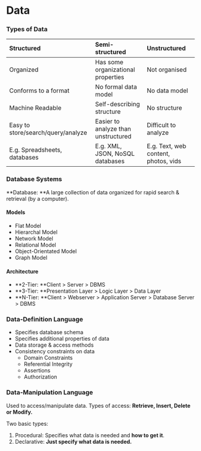 # Data

### Types of Data

| Structured | Semi-structured | Unstructured |
| :--- | :--- | :--- |
| Organized | Has some organizational properties | Not organised |
| Conforms to a format | No formal data model | No data model |
| Machine Readable | Self-describing structure | No structure |
| Easy to store/search/query/analyze | Easier to analyze than unstructured | Difficult to analyze |
| E.g. Spreadsheets, databases | E.g. XML, JSON, NoSQL databases | E.g. Text, web content, photos, vids |

### Database Systems

**Database: **A large collection of data organized for rapid search & retrieval \(by a computer\).

#### Models

* Flat Model
* Hierarchal Model
* Network Model
* Relational Model
* Object-Orientated Model
* Graph Model

#### Architecture

* **2-Tier: **Client &gt; Server &gt; DBMS
* **3-Tier: **Presentation Layer &gt; Logic Layer &gt; Data Layer
* **N-Tier: **Client &gt; Webserver &gt; Application Server &gt; Database Server &gt; DBMS

### Data-Definition Language

* Specifies database schema
* Specifies additional properties of data
* Data storage & access methods
* Consistency constraints on data
  * Domain Constraints
  * Referential Integrity
  * Assertions
  * Authorization

### Data-Manipulation Language

Used to access/manipulate data. Types of access: **Retrieve, Insert, Delete or Modify.**

Two basic types:

1. Procedural: Specifies what data is needed and **how to get it**.
2. Declarative: **Just specify what data is needed.**







